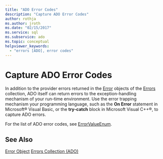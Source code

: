 ```yaml
---
title: "ADO Error Codes"
description: "Capture ADO Error Codes"
author: rothja
ms.author: jroth
ms.date: "02/15/2017"
ms.service: sql
ms.subservice: ado
ms.topic: conceptual
helpviewer_keywords:
  - "errors [ADO], error codes"
---
```

# Capture ADO Error Codes
In addition to the provider errors returned in the [Error](../../reference/ado-api/error-object.md) objects of the [Errors](../../reference/ado-api/errors-collection-ado.md) collection, ADO itself can return errors to the exception-handling mechanism of your run-time environment. Use the error trapping mechanism your programming language, such as the **On Error** statement in Microsoft® Visual Basic, or the **try-catch** block in Microsoft Visual C++®, to capture ADO errors.

 For the list of ADO error codes, see [ErrorValueEnum](../../reference/ado-api/errorvalueenum.md).

## See Also
 [Error Object](../../reference/ado-api/error-object.md)
 [Errors Collection (ADO)](../../reference/ado-api/errors-collection-ado.md)